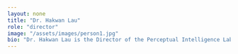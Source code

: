 ```yaml
---
layout: none
title: "Dr. Hakwan Lau"
role: "director"
image: "/assets/images/person1.jpg"
bio: "Dr. Hakwan Lau is the Director of the Perceptual Intelligence Lab. With over 15 years of experience in cognitive neuroscience, her research focuses on understanding the neural basis of perception and consciousness. She has published extensively on topics related to sensory processing and perception."
---
```

